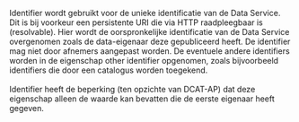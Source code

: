 Identifier wordt gebruikt voor de unieke identificatie van de Data Service. Dit is bij voorkeur een persistente URI die via HTTP raadpleegbaar is (resolvable). Hier wordt de oorspronkelijke identificatie van de Data Service overgenomen zoals de data-eigenaar deze gepubliceerd heeft. De identifier mag niet door afnemers aangepast worden.
De eventuele andere identifiers worden in de eigenschap other identifier opgenomen, zoals bijvoorbeeld identifiers die door een catalogus worden toegekend.
<br/>
<br/>
Identifier heeft de beperking (ten opzichte van DCAT-AP) dat deze eigenschap alleen de waarde kan bevatten die de eerste eigenaar heeft gegeven.

